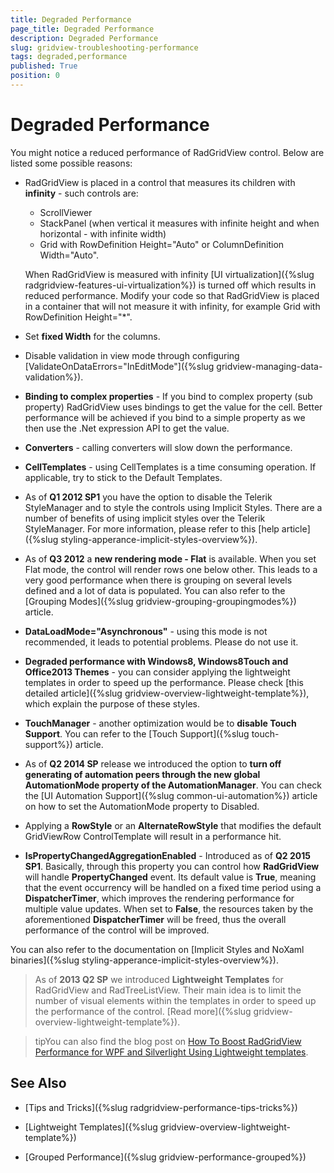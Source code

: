 ```yaml
---
title: Degraded Performance
page_title: Degraded Performance
description: Degraded Performance
slug: gridview-troubleshooting-performance
tags: degraded,performance
published: True
position: 0
---
```


# Degraded Performance

You might notice a reduced performance of RadGridView control. Below are listed some possible reasons:

* RadGridView is placed in a control that measures its children with __infinity__ - such controls are:
	*  ScrollViewer
	*  StackPanel (when vertical it measures with infinite height and when horizontal - with infinite width)
	*  Grid with RowDefinition Height="Auto" or ColumnDefinition Width="Auto".

	When RadGridView is measured with infinity [UI virtualization]({%slug radgridview-features-ui-virtualization%}) is turned off which results in reduced performance. Modify your code so that RadGridView is placed in a container that will not measure it with infinity, for example Grid with RowDefinition Height="*".

* Set __fixed Width__ for the columns.

* Disable validation in view mode through configuring [ValidateOnDataErrors="InEditMode"]({%slug gridview-managing-data-validation%}).

* __Binding to complex properties__ - If you bind to complex property (sub property) RadGridView uses bindings to get the value for the cell. Better performance will be achieved if you bind to a simple property as we then use the .Net expression API to get the value.    

* __Converters__ - calling converters will slow down the performance.
 
* __CellTemplates__ - using CellTemplates is a time consuming operation. If applicable, try to stick to the Default Templates.

* As of __Q1 2012 SP1__ you have the option to disable the Telerik StyleManager and to style the controls using Implicit Styles. There are a number of benefits of using implicit styles over the Telerik StyleManager. For more information, please refer to this [help article]({%slug styling-apperance-implicit-styles-overview%}).

* As of __Q3 2012__ a __new rendering mode - Flat__ is available. When you set Flat mode, the control will render rows one below other. This leads to a very good performance when there is grouping on several levels defined and a lot of data is populated. You can also refer to the [Grouping Modes]({%slug gridview-grouping-groupingmodes%}) article.

* __DataLoadMode="Asynchronous"__ - using this mode is not recommended, it leads to potential problems. Please do not use it.

* __Degraded performance with Windows8, Windows8Touch and Office2013 Themes__ - you can consider applying the lightweight templates in order to speed up the performance. Please check [this detailed article]({%slug gridview-overview-lightweight-template%}), which explain the purpose of these styles.
  
* __TouchManager__ -  another optimization would be to __disable Touch Support__. You can refer to the [Touch Support]({%slug touch-support%}) article.
            
* As of __Q2 2014 SP__ release we introduced the option to __turn off generating of automation peers through the new global AutomationMode property of the AutomationManager__. You can check the [UI Automation Support]({%slug common-ui-automation%}) article on how to set the AutomationMode property to Disabled.

* Applying a __RowStyle__ or an __AlternateRowStyle__ that modifies the default GridViewRow ControlTemplate will result in a performance hit.

* __IsPropertyChangedAggregationEnabled__ - Introduced as of __Q2 2015 SP1__. Basically, through this property you can control how __RadGridView__ will handle __PropertyChanged__ event. Its default value is __True__, meaning that the event occurrency will be handled on a fixed time period using a __DispatcherTimer__, which improves the rendering performance for multiple value updates. When set to __False__, the resources taken by the aforementioned __DispatcherTimer__ will be freed, thus the overall performance of the control will be improved. 

You can also refer to the documentation on [Implicit Styles and NoXaml binaries]({%slug styling-apperance-implicit-styles-overview%}).
        
>As of __2013 Q2 SP__ we introduced __Lightweight Templates__ for RadGridView and RadTreeListView. Their main idea is to limit the number of visual elements within the templates in order to speed up the performance of the control. [Read more]({%slug gridview-overview-lightweight-template%}).

>tipYou can also find the blog post on [How To Boost RadGridView Performance for WPF and Silverlight Using Lightweight templates](http://www.telerik.com/blogs/how-to-boost-radgridview-performance-for-wpf-and-silverlight-using-lightweight-templates).

## See Also

 * [Tips and Tricks]({%slug radgridview-performance-tips-tricks%})

 * [Lightweight Templates]({%slug gridview-overview-lightweight-template%})
 
 * [Grouped Performance]({%slug gridview-performance-grouped%})
